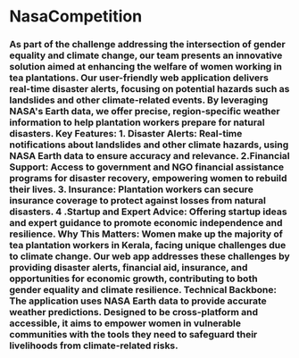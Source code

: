 # NasaCompetition
### As part of the challenge addressing the intersection of gender equality and climate change, our team presents an innovative solution aimed at enhancing the welfare of women working in tea plantations. Our user-friendly web application delivers real-time disaster alerts, focusing on potential hazards such as landslides and other climate-related events. By leveraging NASA's Earth data, we offer precise, region-specific weather information to help plantation workers prepare for natural disasters. Key Features: 1. Disaster Alerts: Real-time notifications about landslides and other climate hazards, using NASA Earth data to ensure accuracy and relevance. 2.Financial Support: Access to government and NGO financial assistance programs for disaster recovery, empowering women to rebuild their lives. 3. Insurance: Plantation workers can secure insurance coverage to protect against losses from natural disasters. 4 .Startup and Expert Advice: Offering startup ideas and expert guidance to promote economic independence and resilience. Why This Matters: Women make up the majority of tea plantation workers in Kerala, facing unique challenges due to climate change. Our web app addresses these challenges by providing disaster alerts, financial aid, insurance, and opportunities for economic growth, contributing to both gender equality and climate resilience. Technical Backbone: The application uses NASA Earth data to provide accurate weather predictions. Designed to be cross-platform and accessible, it aims to empower women in vulnerable communities with the tools they need to safeguard their livelihoods from climate-related risks.
